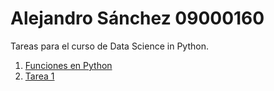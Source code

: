 # Alejandro Sánchez 09000160
Tareas para el curso de Data Science in Python.

1. [Funciones en Python](Funciones_en_Python_09000160.ipynb)
2. [Tarea 1](Tarea_1/tarea_practica_1.ipynb)

